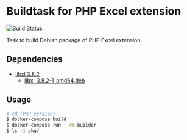 # Buildtask for PHP Excel extension

[![Build Status](https://travis-ci.org/marceloalmeida/php-excel-builddeb.svg?branch=master)](https://travis-ci.org/marceloalmeida/php-excel-builddeb)

Task to build Debian package of PHP Excel extension.


## Dependencies

* [libxl 3.8.2](http://www.libxl.com/download/libxl-lin-3.8.2.tar.gz)
  * [libxl_3.8.2-1_amd64.deb](https://github.com/marceloalmeida/libxl-builddeb/releases/download/v0.0.1/libxl_3.8.2-1_amd64.deb)


## Usage

```sh
# cd (PHP version)
$ docker-compose build
$ docker-compose run --rm builder
$ ls -1 pkg/
```
